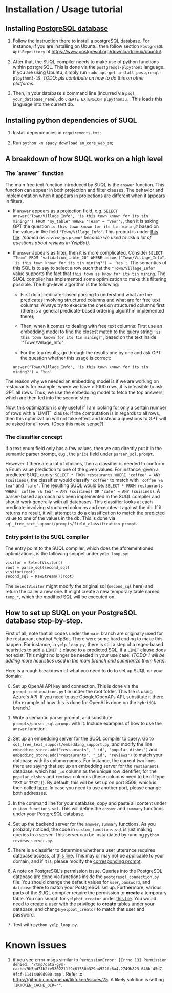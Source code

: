 # Installation / Usage tutorial

## Installing [PostgreSQL database](https://www.postgresql.org/)

1. Follow the instruction there to install a postgreSQL database. For instance, if you are installing on Ubuntu, then follow section `PostgreSQL Apt Repository` at https://www.postgresql.org/download/linux/ubuntu/.

2. After that, the SUQL compiler needs to make use of python functions within postgreSQL. This is done via the `postgresql-plpython3` language. If you are using Ubuntu, simply run `sudo apt-get install postgresql-plpython3-15`. *TODO: pls contribute on how to do this on other platforms*.

3. Then, in your database's command line (incurred via `psql your_database_name`), do `CREATE EXTENSION plpython3u;`. This loads this language into the current db.

## Installing python dependencies of SUQL

1. Install dependencies in `requirements.txt`;

2. Run `python -m spacy download en_core_web_sm`;

## A breakdown of how SUQL works on a high level

### The `answer`` function

The main free text function introduced by SUQL is the `answer` function. This function can appear in both projection and filter clauses. The behavior and implementation when it appears in projections are different when it appears in filters.

- If `answer` appears as a projection field, e.g. `SELECT answer("Town/Village_Info", 'is this town known for its tin mining?') FROM "my_table" WHERE "Team" = 'Veor';`, then it is asking GPT the question `is this town known for its tin mining?` based on the values in the field `"Town/Village_Info"`. This prompt is under [this file](prompts/review_qa.prompt). *(named as `review_qa.prompt` because we used to ask a lot of questions about reviews in YelpBot).*

- If `answer` appears as filter, then it is more complicated. Consider `SELECT "Team" FROM "validation_table_20" WHERE answer("Town/Village_Info", 'is this town known for its tin mining?') = 'Yes';`. The semantics of this SQL is to say to select a row such that the `"Town/Village_Info"` value supports the fact that `this town is know for its tin mining`. The SUQL compiler has implemented some optimization to make this filtering possible. The high-level algorithm is the following:
    
    - First do a predicate-based parsing to understand what are the predicates involving structured columns and what are for free text columns. Always try to execute the ones on structured columns first (there is a general predicate-based ordering algorithm implemented there);

    - Then, when it comes to dealing with free text columns: First use an embedding model to find the closest match to the query string `'is this town known for its tin mining?'`, based on the text inside `"Town/Village_Info"``

    - For the top results, go through the results one by one and ask GPT the question whether  this usage is correct:

    `answer("Town/Village_Info", 'is this town known for its tin mining?') = 'Yes'`

The reason why we needed an embedding model is if we are working on restaurants for example, where we have > 1000 rows, it is infeasible to ask GPT all rows. Thus, we use the embedding model to fetch the top answers, which are then fed into the second step.

Now, this optimization is only useful if I am looking for only a certain number of rows with a `LIMIT`` clause. If the computation is in regards to all rows, then this optimization will not take effect and instead a questions to GPT will be asked for all rows. (Does this make sense?)

### The classifier concept

If a text enum field only has a few values, then we can directly put it in the semantic parser prompt, e.g., the `price` field under `parser_sql.prompt`.

However if there are a lot of choices, then a classifier is needed to conform a Enum value prediction to one of the given values. For instance, given a predicted SUQL query: `SELECT * FROM restaurants WHERE 'coffee' = ANY (cuisines)`, the classifier would classify `'coffee'` to match with `'coffee \& tea'` and `'cafe'`. The resulting SUQL would be: `SELECT * FROM restaurants WHERE 'coffee \& tea' = ANY (cuisines) OR 'cafe' = ANY (cuisines)`. A parser-based approach has been implemented in the SUQL compiler and should work generally with all databases. This classifier looks at each predicate involving structured columns and executes it against the db. If it returns no result, it will attempt to do a classification to match the predicted value to one of the values in the db. This is done via `sql_free_text_support/prompts/field_classification.prompt`.

### Entry point to the SUQL compiler

The entry point to the SUQL compiler, which does the aforementioned optimizations, is the following snippet under `yelp_loop.py`:

```
visitor = SelectVisitor()
root = parse_sql(second_sql)
visitor(root)
second_sql = RawStream()(root)
```

The `SelectVisitor` might modify the original sql (`second_sql` here) and return the caller a new one. It might create a new temporary table named `temp_*`, which the modified SQL will be executed on.

## How to set up SUQL on your PostgreSQL database step-by-step.

First of all, note that all codes under the `main` branch are originally used for the restaurant chatbot YelpBot. There were some hard coding to make this happen. For instance, in `yelp_loop.py`, there is still a step of a regex-based heuristics to add a `LIMIT 3` clause to a predicted SQL, if a `LIMIT` clause does not exist. This might no longer be needed in your use case. *(TODO: I will be adding more heuristics used in the main branch and summarize them here)*.

Here is a rough breakdown of what you need to do to set up SUQL on your domain:

0. Set up OpenAI API key and connection. This is done via the `prompt_continuation.py` file under the root folder. This file is using Azure's API. If you need to use Google/OpenAI's API, substitute it there. (An example of how this is done for OpenAI is done on the `hybridQA` branch.)

1. Write a semantic parser prompt, and substitute `prompts/parser_sql.prompt` with it. Include examples of how to use the `answer` function.

2. Set up an embedding server for the SUQL compiler to query. Go to `sql_free_text_support/embedding_support.py`, and modify the line `embedding_store.add("restaurants", "_id", "popular_dishes")` and `embedding_store.add("restaurants", "_id", "reviews")` to match your database with its column names. For instance, the current two lines there are saying that set up an embedding server for the `restaurants` database, which has `_id` column as the unique row identifier, for the `popular_dishes` and `reviews` columns (these columns need to be of type `TEXT` or `TEXT[]`). By default, this will be set up on port 8509, which is then called [here](https://github.com/stanford-oval/genie-llm/blob/main/sql_free_text_support/execute_free_text_sql.py#L270). In case you need to use another port, please change both addresses.

3. In the command line for your database, copy and paste all content under `custom_functions.sql`. This will define the `answer` and `summary` functions under your PostgreSQL database.

4. Set up the backend server for the `answer`, `summary` functions. As you probably noticed, the code in `custom_functions.sql` is just making queries to a server. This server can be instantiated by running `python reviews_server.py`.

5. There is a classifier to determine whether a user utterance requires database access, at [this line](https://github.com/stanford-oval/genie-llm/blob/main/yelp_loop.py#L481). This may or may not be applicable to your domain, and if it is, please modify the [corresponding prompt](https://github.com/stanford-oval/genie-llm/blob/main/prompts/if_db_classification.prompt).

6. A note on PostgreSQL's permission issue. Queries into the PostgreSQL database are done via functions inside the `postgresql_connection.py` file. You should change the default values for `user`, `password`, and `database` there to match your PostgreSQL set up. Furthermore, various parts of the SUQL compiler require the permission to **create** a temporary table. You can search for `yelpbot_creator` under [this file](https://github.com/stanford-oval/genie-llm/blob/main/sql_free_text_support/execute_free_text_sql.py). You would need to create a user with the privilege to **create** tables under your database, and change `yelpbot_creator` to match that user and password.

7. Test with `python yelp_loop.py`.

# Known issues

1. if you see error msgs similar to `PermissionError: [Errno 13] Permission denied: '/tmp/data-gym-cache/9b5ad71b2ce5302211f9c61530b329a4922fc6a4.2749b823-646b-45d7-9fcf-11414469d900.tmp'`. Refer to https://github.com/openai/tiktoken/issues/75. A likely solution is setting `TIKTOKEN_CACHE_DIR=""`.
